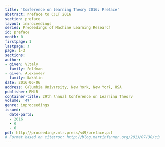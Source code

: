 ```yaml
---
title: 'Conference on Learning Theory 2016: Preface'
abstract: Preface to COLT 2016
section: preface
layout: inproceedings
series: Proceedings of Machine Learning Research
id: preface
month: 0
firstpage: 1
lastpage: 3
page: 1-3
sections: 
author:
- given: Vitaly
  family: Feldman
- given: Alexander
  family: Rakhlin
date: 2016-06-06
address: Columbia University, New York, New York, USA
publisher: PMLR
container-title: 29th Annual Conference on Learning Theory
volume: '49'
genre: inproceedings
issued:
  date-parts:
  - 2016
  - 6
  - 6
pdf: http://proceedings.mlr.press/v49/preface.pdf
# Format based on citeproc: http://blog.martinfenner.org/2013/07/30/citeproc-yaml-for-bibliographies/
---
```

